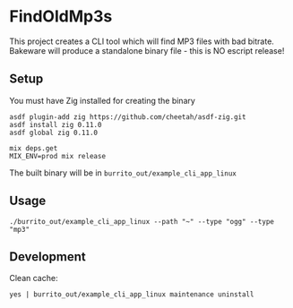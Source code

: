 # FindOldMp3s

This project creates a CLI tool which will find MP3 files with bad bitrate. Bakeware will produce a standalone binary
file - this is NO escript release!

## Setup

You must have Zig installed for creating the binary

```shell
asdf plugin-add zig https://github.com/cheetah/asdf-zig.git
asdf install zig 0.11.0
asdf global zig 0.11.0
```

```shell
mix deps.get
MIX_ENV=prod mix release
```

The built binary will be in `burrito_out/example_cli_app_linux`

## Usage

```shell
./burrito_out/example_cli_app_linux --path "~" --type "ogg" --type "mp3"
```

## Development

Clean cache:

```shell
yes | burrito_out/example_cli_app_linux maintenance uninstall
```
